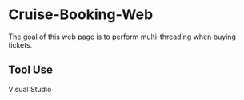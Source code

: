 # Cruise-Booking-Web
The goal of this web page is to perform multi-threading when buying tickets.
## Tool Use
Visual Studio
